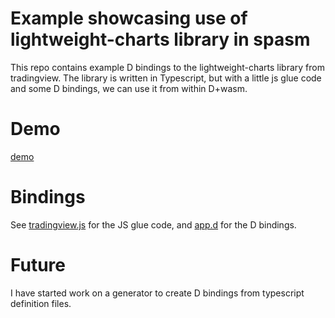 # Example showcasing use of lightweight-charts library in spasm

This repo contains example D bindings to the lightweight-charts library from tradingview. The library is written in Typescript, but with a little js glue code and some D bindings, we can use it from within D+wasm.

# Demo

[demo](https://skoppe.github.io/spasm-tradingview-example/index.html)

# Bindings

See [tradingview.js](https://github.com/skoppe/spasm-tradingview-example/blob/master/spasm/modules/tradingview.js) for the JS glue code, and [app.d](https://github.com/skoppe/spasm-tradingview-example/blob/master/source/app.d) for the D bindings.

# Future

I have started work on a generator to create D bindings from typescript definition files.
